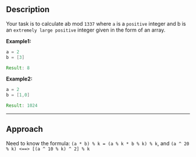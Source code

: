 ## Description

Your task is to calculate ab mod `1337` where `a` is a `positive` integer and b is an `extremely large positive` integer given in the form of an array.

**Example1:**
```java
a = 2
b = [3]

Result: 8
```

**Example2:**
```java
a = 2
b = [1,0]

Result: 1024
```

*** 

## Approach
Need to know the formula: `(a * b) % k = (a % k * b % k) % k`, and 
`(a ^ 20 % k) <==> [(a ^ 10 % k) ^ 2] % k`